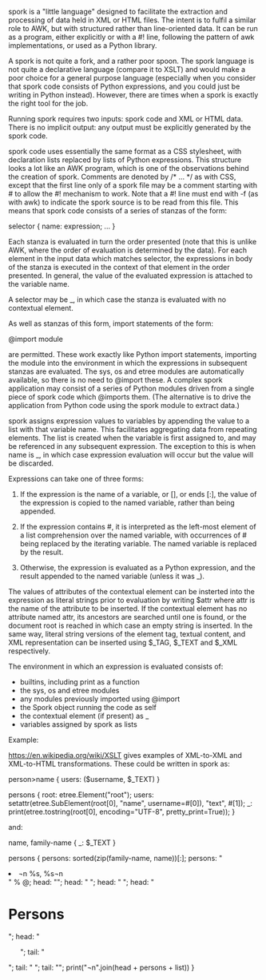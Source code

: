 spork is a "little language" designed to facilitate the extraction and processing of data held in XML or HTML files. The intent is to fulfil a similar role to AWK, but with structured rather than line-oriented data. It can be run as a program, either explicitly or with a #! line, following the pattern of awk implementations, or used as a Python library.

A spork is not quite a fork, and a rather poor spoon. The spork language is not quite a declarative language (compare it to XSLT) and would make a poor choice for a general purpose language (especially when you consider that spork code consists of Python expressions, and you could just be writing in Python instead). However, there are times when a spork is exactly the right tool for the job.

Running spork requires two inputs: spork code and XML or HTML data. There is no implicit output: any output must be explicitly generated by the spork code.

spork code uses essentially the same format as a CSS stylesheet, with declaration lists replaced by lists of Python expressions. This structure looks a lot like an AWK program, which is one of the observations behind the creation of spork. Comments are denoted by /* ... */ as with CSS, except that the first line only of a spork file may be a comment starting with # to allow the #! mechanism to work. Note that a #! line must end with -f (as with awk) to indicate the spork source is to be read from this file. This means that spork code consists of a series of stanzas of the form:

selector {
    name: expression;
    ...
}

Each stanza is evaluated in turn the order presented (note that this is unlike AWK, where the order of evaluation is determined by the data). For each element in the input data which matches selector, the expressions in body of the stanza is executed in the context of that element in the order presented. In general, the value of the evaluated expression is attached to the variable name.

A selector may be _, in which case the stanza is evaluated with no contextual element.

As well as stanzas of this form, import statements of the form:

@import module

are permitted. These work exactly like Python import statements, importing the module into the environment in which the expressions in subsequent stanzas are evaluated. The sys, os and etree modules are automatically available, so there is no need to @import these. A complex spork application may consist of a series of Python modules driven from a single piece of spork code which @imports them. (The alternative is to drive the application from Python code using the spork module to extract data.)

spork assigns expression values to variables by appending the value to a list with that variable name. This facilitates aggregating data from repeating elements. The list is created when the variable is first assigned to, and may be referenced in any subsequent expression. The exception to this is when name is _, in which case expression evaluation will occur but the value will be discarded.

Expressions can take one of three forms:

1. If the expression is the name of a variable, or [], or ends [:], the value of the expression is copied to the named variable, rather than being appended.

2. If the expression contains #, it is interpreted as the left-most element of a list comprehension over the named variable, with occurrences of # being replaced by the iterating variable. The named variable is replaced by the result.

3. Otherwise, the expression is evaluated as a Python expression, and the result appended to the named variable (unless it was _).

The values of attributes of the contextual element can be insterted into the expression as literal strings prior to evaluation by writing $attr where attr is the name of the attribute to be inserted. If the contextual element has no attribute named attr, its ancestors are searched until one is found, or the document root is reached in which case an empty string is inserted. In the same way, literal string versions of the element tag, textual content, and XML representation can be inserted using $_TAG, $_TEXT and $_XML respectively.

The environment in which an expression is evaluated consists of:
 * builtins, including print as a function
 * the sys, os and etree modules
 * any modules previously imported using @import
 * the Spork object running the code as self
 * the contextual element (if present) as _
 * variables assigned by spork as lists

Example:

https://en.wikipedia.org/wiki/XSLT gives examples of XML-to-XML and XML-to-HTML transformations. These could be written in spork as:

person>name {
    users: ($username, $_TEXT)
}

persons {
    root: etree.Element("root");
    users: setattr(etree.SubElement(root[0], "name", username=#[0]), "text", #[1]);
    _: print(etree.tostring(root[0], encoding="UTF-8", pretty_print=True));
}

and:

name, family-name {
    _: $_TEXT
}

persons {
    persons: sorted(zip(family-name, name))[:];
    persons: "      <li>¬n        %s, %s¬n      </li>" % @;
    head: "<html>";
    head: "  <head> <title>Testing XML Example</title> </head>";
    head: "  <body>";
    head: "    <h1>Persons</h1>";
    head: "    <ul>";
    tail: "    </ul>";
    tail: "  </body>";
    tail: "</html>";
    print("¬n".join(head + persons + list))
}